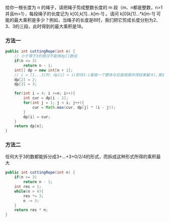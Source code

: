 给你一根长度为 n 的绳子，请把绳子剪成整数长度的 m 段（m、n都是整数，n>1并且m>1），每段绳子的长度记为 k[0],k[1]...k[m-1] 。请问 k[0]*k[1]*...*k[m-1] 可能的最大乘积是多少？例如，当绳子的长度是8时，我们把它剪成长度分别为2、3、3的三段，此时得到的最大乘积是18。


### 方法一

```Java
public int cuttingRope(int n) {
    // 小于等于3的情况不能用dp[]数组
    if(n <= 3)
        return n - 1;
    int[] dp = new int[n + 1];
    // i = [1...3]时，dp[i] < i(即将1-i看做一个整体与后面相乘所得结果最大),需要特别设置
    dp[2] = 2;
    dp[3] = 3;

    for(int i = 4; i <=n; i++){
        int cur = dp[i - 1];
        for(int j = 1; j < i; j++){
            cur = Math.max(cur, dp[j] * (i - j));
        }
        dp[i] = cur;
    }
    return dp[n];
}
```

### 方法二

任何大于3的数都能拆分成3+...+3+0/2/4的形式，而拆成这种形式所得的乘积最大

```Java
public int cuttingRope(int n) {
    if(n <= 3) 
        return n - 1;
    int res = 1;
    while(n > 4){
        res *= 3;
        n -= 3;
    }
    return res * n;
}
```